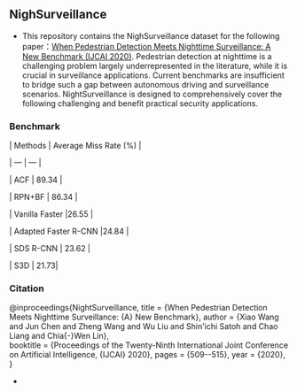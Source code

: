 ## NighSurveillance

- This repository contains the NighSurveillance dataset for the following paper：[When Pedestrian Detection Meets Nighttime Surveillance: A New Benchmark (IJCAI 2020)](https://wangzwhu.github.io/home/IJCAI20_NightSurveillance.pdf). Pedestrian detection at nighttime is a challenging problem largely underrepresented in the literature, while it is crucial in surveillance applications. Current benchmarks are insufficient to bridge such a gap between autonomous driving and surveillance scenarios. NightSurveillance is designed to comprehensively cover the following challenging and benefit practical security applications.

### **Benchmark**

| Methods | Average Miss Rate (%) |

| — | — |

| ACF | 89.34 | 

| RPN+BF | 86.34 | 

| Vanilla Faster |26.55 |

| Adapted Faster R-CNN |24.84 |

| SDS R-CNN | 23.62 |

| S3D | 21.73|



### **Citation**

@inproceedings{NightSurveillance,
  title     = {When Pedestrian Detection Meets Nighttime Surveillance: {A} New Benchmark},
  author    = {Xiao Wang and
               Jun Chen and
               Zheng Wang and
               Wu Liu and
               Shin'ichi Satoh and
               Chao Liang and
               Chia{-}Wen Lin},  
  booktitle = {Proceedings of the Twenty-Ninth International Joint Conference on
               Artificial Intelligence, {IJCAI} 2020},
  pages     = {509--515},
  year      = {2020},
}

- 
